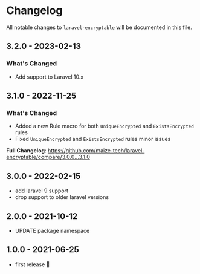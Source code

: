 # Changelog

All notable changes to `laravel-encryptable` will be documented in this file.

## 3.2.0 - 2023-02-13

### What's Changed

- Add support to Laravel 10.x

## 3.1.0 - 2022-11-25

### What's Changed

- Added a new Rule macro for both `UniqueEncrypted` and `ExistsEncrypted` rules
- Fixed `UniqueEncrypted` and `ExistsEncrypted` rules minor issues

**Full Changelog**: https://github.com/maize-tech/laravel-encryptable/compare/3.0.0...3.1.0

## 3.0.0 - 2022-02-15

- add laravel 9 support
- drop support to older laravel versions

## 2.0.0 - 2021-10-12

- UPDATE package namespace

## 1.0.0 - 2021-06-25

- first release 🚀
